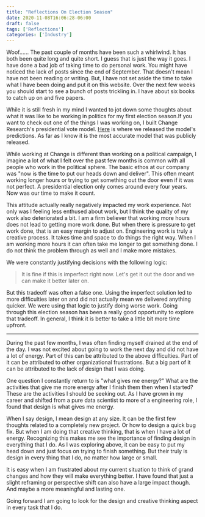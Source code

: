 ```yaml
---
title: "Reflections On Election Season"
date: 2020-11-08T16:06:28-06:00
draft: false
tags: ['Reflections']
categories: ['Industry']
---
```



Woof...... The past couple of months have been such a whirlwind. It has both been quite long and quite short. I guess that is just the way it goes. I have done a bad job of taking time to do personal work. You might have noticed the lack of posts since the end of September. That doesn't mean I have not been reading or writing. But, I have not set aside the time to take what I have been doing and put it on this website. Over the next few weeks you should start to see a bunch of posts trickling in. I have about six books to catch up on and five papers.

While it is still fresh in my mind I wanted to jot down some thoughts about what it was like to be working in politics for my first election season.If you want to check out one of the things I was working on, I built Change Research's presidential vote model. [Here](https://changeresearch.com/post/2020-presidential-model/) is where we released the model's predictions. As far as I know it is the most accurate model that was publicly released.

While working at Change is different than working on a political campaign, I imagine a lot of what I felt over the past few months is common with all people who work in the political sphere. The basic ethos at our company was "now is the time to put our heads down and deliver". This often meant working longer hours or trying to get something out the door even if it was not perfect. A presidential election only comes around every four years. Now was our time to make it count.

This attitude actually really negatively impacted my work experience. Not only was I feeling less enthused about work, but I think the quality of my work also deteriorated a bit. I am a firm believer that working more hours does not lead to getting more work done. But when there is pressure to get work done, that is an easy margin to adjust on. Engineering work is truly a creative process. It takes time and space to do things the right way. When I am working more hours it can often take me longer to get something done. I do not think the problem through as well and I make more mistakes.

We were constantly justifying decisions with the following logic:
> It is fine if this is imperfect right now. Let's get it out the door and we can make it better later on.

But this tradeoff was often a false one. Using the imperfect solution led to more difficulties later on and did not actually mean we delivered anything quicker. We were using that logic to justify doing worse work. Going through this election season has been a really good opportunity to explore that tradeoff. In general, I think it is better to take a little bit more time upfront.

* * *

During the past few months, I was often finding myself drained at the end of the day. I was not excited about going to work the next day and did not have a lot of energy. Part of this can be attributed to the above difficulties. Part of it can be attributed to other organizational frustrations. But a big part of it can be attributed to the lack of design that I was doing.

One question I constantly return to is "what gives me energy?" What are the activities that give me more energy after I finish them then when I started? These are the activities I should be seeking out. As I have grown in my career and shifted from a pure data scientist to more of a engineering role, I found that design is what gives me energy.

When I say design, I mean design at any size. It can be the first few thoughts related to a completely new project. Or how to design a quick bug fix. But when I am doing that creative thinking, that is when I have a lot of energy. Recognizing this makes me see the importance of finding design in everything that I do. As I was exploring above, it can be easy to put my head down and just focus on trying to finish something. But their truly is design in every thing that I do, no matter how large or small.

It is easy when I am frustrated about my current situation to think of grand changes and how they will make everything better. I have found that just a slight reframing or perspective shift can also have a large impact though. And maybe a more meaningful and lasting one.

Going forward I am going to look for the design and creative thinking aspect in every task that I do.

